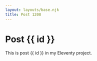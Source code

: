 ```yaml
---
layout: layouts/base.njk
title: Post 1208
---
```


# Post {{ id }}

This is post {{ id }} in my Eleventy project.
